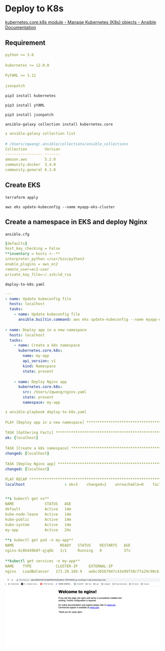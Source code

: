 # Deploy to K8s

[kubernetes.core.k8s module - Manage Kubernetes (K8s) objects - Ansible Documentation](https://docs.ansible.com/ansible/latest/collections/kubernetes/core/k8s_module.html)

## Requirement

```yaml
python >= 3.6

kubernetes >= 12.0.0

PyYAML >= 3.11

jsonpatch
```

`pip3 install kubernetes`

`pip3 install yYAML`

`pip3 install jsonpatch`

`ansible-galaxy collection install kubernetes.core`

```yaml
❯ ansible-galaxy collection list

# /Users/zqwang/.ansible/collections/ansible_collections
Collection        Version
----------------- -------
amazon.aws        5.2.0  
community.docker  3.4.0  
community.general 6.3.0
```

## Create EKS

`terraform apply`

`aws eks update-kubeconfig --name myapp-eks-cluster`

## Create a namespace in EKS and deploy Nginx

`ansible.cfg`

```yaml
[defaults]
host_key_checking = False
**inventory = hosts <--**
interpreter_python =/usr/bin/python3
enable_plugins = aws_ec2
remote_user=ec2-user
private_key_file=~/.ssh/id_rsa
```

`deploy-to-k8s.yaml`

```yaml
---
- name: Update kubeconfig file
  hosts: localhost
  tasks:
    - name: Update kubeconfig file
      ansible.builtin.command: aws eks update-kubeconfig --name myapp-eks-cluster 

- name: Deploy app in a new namespace
  hosts: localhost
  tasks:
    - name: Create a k8s namespace
      kubernetes.core.k8s:
        name: my-app
        api_version: v1
        kind: Namespace
        state: present

    - name: Deploy Nginx app
      kubernetes.core.k8s:
        src: /Users/zqwang/nginx.yaml
        state: present
        namespace: my-app
```

```yaml
❯ ansible-playbook deploy-to-k8s.yaml

PLAY [Deploy app in a new namespace] *****************************************************************************************

TASK [Gathering Facts] *******************************************************************************************************
ok: [localhost]

TASK [Create a k8s namespace] ************************************************************************************************
changed: [localhost]

TASK [Deploy Nginx app] ******************************************************************************************************
changed: [localhost]

PLAY RECAP *******************************************************************************************************************
localhost                  : ok=3    changed=2    unreachable=0    failed=0    skipped=0    rescued=0    ignored=0
```

## 

```yaml
**❯ kubectl get ns**
NAME              STATUS   AGE
default           Active   14m
kube-node-lease   Active   14m
kube-public       Active   14m
kube-system       Active   14m
my-app            Active   24s

**❯ kubectl get pod -n my-app**
NAME                     READY   STATUS    RESTARTS   AGE
nginx-6c8b449b8f-qjq6b   1/1     Running   0          37s

**kubectl get services -n my-app**
NAME    TYPE           CLUSTER-IP     EXTERNAL-IP                                                                   PORT(S)        AGE
nginx   LoadBalancer   172.20.169.9   aebc36567047c43e99f38cffa29c90cb-793379255.ap-southeast-2.elb.amazonaws.com   80:31278/TCP   2m12s
```
<img src="./images/nginx.png">